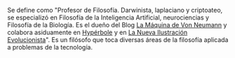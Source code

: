Se define como "Profesor de Filosofía. Darwinista, laplaciano y criptoateo, se especializó en Filosofía de la Inteligencia Artificial, neurociencias y Filosofía de la Biología. Es el dueño del Blog [La Máquina de Von Neumann](https://vonneumannmachine.wordpress.com/) y colabora asiduamente en [Hypérbole](http://hyperbole.es/author/ssanchez/) y en [La Nueva Ilustración Evolucionista](http://ilevolucionista.blogspot.com.es/)". Es un filósofo que toca diversas áreas de la filosofía aplicada a problemas de la tecnología.
